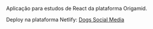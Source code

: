 Aplicação para estudos de React da plataforma Origamid. 

Deploy na plataforma Netlify:
[Dogs Social Media](https://agitated-austin-0b646d.netlify.app/)


